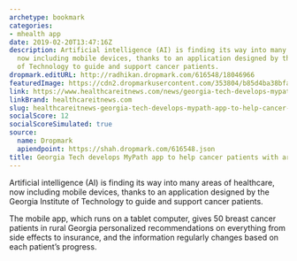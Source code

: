 ```yaml
---
archetype: bookmark
categories:
- mhealth app
date: 2019-02-20T13:47:16Z
description: Artificial intelligence (AI) is finding its way into many areas of healthcare,
  now including mobile devices, thanks to an application designed by the Georgia Institute
  of Technology to guide and support cancer patients.
dropmark.editURL: http://radhikan.dropmark.com/616548/18046966
featuredImage: https://cdn2.dropmarkusercontent.com/353804/b85d4ba38bfa2a4de788b837b04f959a8006b9a32205e0a8774cba47cc018abb/thumbnail/Mypath712.jpg?Expires=1557430063&Signature=ZxxS8Vgs4mHN1yNwrgCc-3iwwxQ35lg3Vn7Zt-~9sMvn0EnKN7hTz49DRc5-hdL5bVKJZwzM7fuOA6FZShlKhtXihWg4kJGiA-4g6EoDRau7tskpQwPB-TpspD7J4d~bJNrnNBxbEKUJR9Oi-nq-w0p9HrvhlD-pR3AtdcrlxdNpqv8yu~5I5sucvNqTZQ4w9blO2RX1zXJRG9zELslKsXwRHkf5Z8KbRUtuoWlwv~jaJnGdpyv7~ZufS8Xvja27pudDX~TjKMbyv~J3i~XldKiXyhd2kXBTxfsh2MzgtJSvdto4~T4sgMJ1x03O-29WrhOIbRGFHm2ZbB93h3UJAw__&Key-Pair-Id=APKAITQYWVEN757ZA4KQ
link: https://www.healthcareitnews.com/news/georgia-tech-develops-mypath-app-help-cancer-patients-artificial-intelligence
linkBrand: healthcareitnews.com
slug: healthcareitnews-georgia-tech-develops-mypath-app-to-help-cancer-patients-with-artificial-intelligence
socialScore: 12
socialScoreSimulated: true
source:
  name: Dropmark
  apiendpoint: https://shah.dropmark.com/616548.json
title: Georgia Tech develops MyPath app to help cancer patients with artificial intelligence
---
```

Artificial intelligence (AI) is finding its way into many areas of healthcare, now including mobile devices, thanks to an application designed by the Georgia Institute of Technology to guide and support cancer patients.

The mobile app, which runs on a tablet computer, gives 50 breast cancer patients in rural Georgia personalized recommendations on everything from side effects to insurance, and the information regularly changes based on each patient’s progress.


